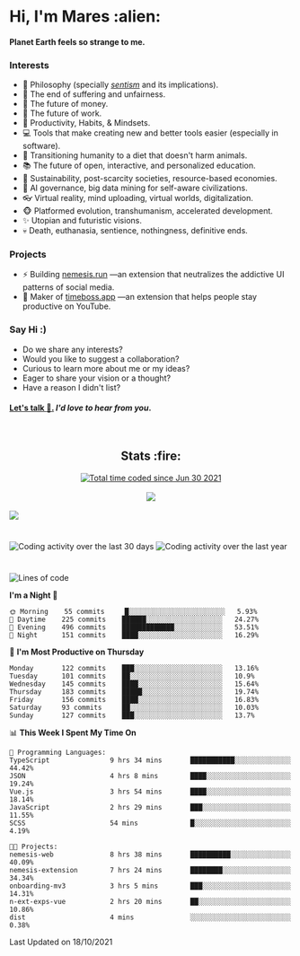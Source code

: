 <h1>Hi, I'm Mares :alien:</h1>

#### Planet Earth feels so strange to me.

### **Interests**

- 🌊 Philosophy (specially [_sentism_][sentismmedium] and its implications).
- 🎯 The end of suffering and unfairness.
- 💸 The future of money.
- 💼 The future of work.
- 🧠 Productivity, Habits, & Mindsets.
- 💻 Tools that make creating new and better tools easier (especially in software).
- 🥗 Transitioning humanity to a diet that doesn't harm animals.
- 📚 The future of open, interactive, and personalized education.
- 🌱 Sustainability, post-scarcity societies, resource-based economies.
- 🤖 AI governance, big data mining for self-aware civilizations.
- 👓 Virtual reality, mind uploading, virtual worlds, digitalization.
- 🐵 Platformed evolution, transhumanism, accelerated development.
- ✨ Utopian and futuristic visions.
- 💀 Death, euthanasia, sentience, nothingness, definitive ends.


### **Projects**

- ⚡ Building [nemesis.run](https://nemesis.run) —an extension that neutralizes the addictive UI patterns of social media.
- 💎 Maker of [timeboss.app](https://timeboss.app) —an extension that helps people stay productive on YouTube.


### **Say Hi :)**

- Do we share any interests?
- Would you like to suggest a collaboration?
- Curious to learn more about me or my ideas?
- Eager to share your vision or a thought?
- Have a reason I didn't list?

#### [Let's talk :wave:.](mailto:mareszhar@gmail.com) _I'd love to hear from you_.

[sentismmedium]: https://medium.com/@mareszhar/born-a-prisoner-a-reflection-about-life-its-struggles-and-a-plan-to-escape-d8566ce9b026

<br>

<h2 align="center">Stats :fire:</h2>

<div align="center">
  <a href="https://wakatime.com/@cfdc0e0d-4860-4b62-9ff0-cb659185525e">
    <img src="https://wakatime.com/badge/user/cfdc0e0d-4860-4b62-9ff0-cb659185525e.svg" alt="Total time coded since Jun 30 2021" />
  </a>
</div>

<br>

<div align="center">
  <img src="https://github-readme-streak-stats.herokuapp.com?user=mareszhar&theme=black-ice&hide_border=true&stroke=FFFFFF15&ring=DF8FFE&fire=DF8FFE&currStreakLabel=DF8FFE&background=1A232A&currStreakNum=86FFAB">
</div>

<!-- Add or remove this: &dates=B1AAB3FF at the end of the streak stats URL if they get bugged and aren't updating -->

<br>

<img src="https://activity-graph.herokuapp.com/graph?username=mareszhar&theme=nord&bg_color=00000000&color=979797&line=DF8FFE&point=00000000&area=true&hide_border=true">

<br>

<h1></h1>

<img src="https://wakatime.com/share/@mares/5df0ff02-9c79-41b4-b540-51dc9c65a57b.svg" alt="Coding activity over the last 30 days" />
<img src="https://wakatime.com/share/@mares/ea89ba71-f374-40af-930c-e0655909fe37.svg" alt="Coding activity over the last year" />

<h1></h1>

<!--START_SECTION:waka-->
![Lines of code](https://img.shields.io/badge/From%20Hello%20World%20I%27ve%20Written-156509%20lines%20of%20code-blue)

**I'm a Night 🦉** 

```text
🌞 Morning    55 commits     █░░░░░░░░░░░░░░░░░░░░░░░░   5.93% 
🌆 Daytime    225 commits    ██████░░░░░░░░░░░░░░░░░░░   24.27% 
🌃 Evening    496 commits    █████████████░░░░░░░░░░░░   53.51% 
🌙 Night      151 commits    ████░░░░░░░░░░░░░░░░░░░░░   16.29%

```
📅 **I'm Most Productive on Thursday** 

```text
Monday       122 commits    ███░░░░░░░░░░░░░░░░░░░░░░   13.16% 
Tuesday      101 commits    ██░░░░░░░░░░░░░░░░░░░░░░░   10.9% 
Wednesday    145 commits    ████░░░░░░░░░░░░░░░░░░░░░   15.64% 
Thursday     183 commits    █████░░░░░░░░░░░░░░░░░░░░   19.74% 
Friday       156 commits    ████░░░░░░░░░░░░░░░░░░░░░   16.83% 
Saturday     93 commits     ██░░░░░░░░░░░░░░░░░░░░░░░   10.03% 
Sunday       127 commits    ███░░░░░░░░░░░░░░░░░░░░░░   13.7%

```


📊 **This Week I Spent My Time On** 

```text
💬 Programming Languages: 
TypeScript               9 hrs 34 mins       ███████████░░░░░░░░░░░░░░   44.42% 
JSON                     4 hrs 8 mins        ████░░░░░░░░░░░░░░░░░░░░░   19.24% 
Vue.js                   3 hrs 54 mins       ████░░░░░░░░░░░░░░░░░░░░░   18.14% 
JavaScript               2 hrs 29 mins       ███░░░░░░░░░░░░░░░░░░░░░░   11.55% 
SCSS                     54 mins             █░░░░░░░░░░░░░░░░░░░░░░░░   4.19%

🐱‍💻 Projects: 
nemesis-web              8 hrs 38 mins       ██████████░░░░░░░░░░░░░░░   40.09% 
nemesis-extension        7 hrs 24 mins       ████████░░░░░░░░░░░░░░░░░   34.34% 
onboarding-mv3           3 hrs 5 mins        ███░░░░░░░░░░░░░░░░░░░░░░   14.31% 
n-ext-exps-vue           2 hrs 20 mins       ██░░░░░░░░░░░░░░░░░░░░░░░   10.86% 
dist                     4 mins              ░░░░░░░░░░░░░░░░░░░░░░░░░   0.38%

```


 Last Updated on 18/10/2021
<!--END_SECTION:waka-->
